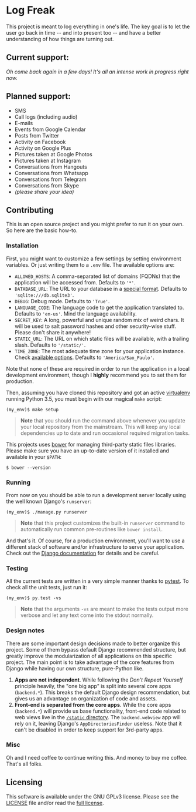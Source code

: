 Log Freak
=========

This project is meant to log everything in one's life. The key goal is to let
the user go back in time -- and into present too -- and have a better
understanding of how things are turning out.


## Current support:

_Oh come back again in a few days! It's all an intense work in progress right
now._


## Planned support:

- SMS
- Call logs (including audio)
- E-mails
- Events from Google Calendar
- Posts from Twitter
- Activity on Facebook
- Activity on Google Plus
- Pictures taken at Google Photos
- Pictures taken at Instagram
- Conversations from Hangouts
- Conversations from Whatsapp
- Conversations from Telegram
- Conversations from Skype
- _(please share your idea)_


## Contributing

This is an open source project and you might prefer to run it on your own. So
here are the basic how-to.


### Installation

First, you might want to customize a few settings by setting environment
variables. Or just writing them to a `.env` file. The available options are:

- `ALLOWED_HOSTS`: A comma-separated list of domains (FQDNs) that the
  application will be accessed from. Defaults to `'*'`.
- `DATABASE_URL`: The URL to your database in a [special format][2]. Defaults
  to `'sqlite:///db.sqlite3'`.
- `DEBUG`: Debug mode. Defaults to `'True'`.
- `LANGUAGE_CODE`: The language code to get the application translated to.
  Defaults to `'en-us'`. Mind the language availability.
- `SECRET_KEY`: A long, powerful and unique random mix of weird chars. It will
  be used to salt password hashes and other security-wise stuff. Please don't
  share it anywhere!
- `STATIC_URL`: The URL on which static files will be available, with a
  trailing slash. Defaults to `'/static/'`.
- `TIME_ZONE`: The most adequate time zone for your application instance. Check
  [available options][3]. Defaults to `'America/Sao_Paulo'`.

Note that none of these are required in order to run the application in a local
development environment, though I **highly** recommend you to set them for
production.

Then, assuming you have cloned this repository and got an active
[virtualenv][1] running Python 3.5, you must begin with our magical `make`
script:

	(my_env)$ make setup

> **Note** that you should run the command above whenever you update your local
> repository from the mainstream. This will keep any local dependencies up to
> date and run occasional required migration tasks.

This projects uses [bower][7] for managing third-party static files libraries.
Please make sure you have an up-to-date version of it installed and available
in your `$PATH`:

	$ bower --version

### Running

From now on you should be able to run a development server locally using the
well known Django's `runserver`:

	(my_env)$ ./manage.py runserver

> **Note** that this project customizes the built-in `runserver` command to
> automatically run common pre-routines like `bower install`.

And that's it. Of course, for a production environment, you'll want to use a
different stack of software and/or infrastructure to serve your application.
Check out the [Django documentation][4] for details and be careful.


### Testing

All the current tests are written in a very simple manner thanks to
[pytest][5]. To check all the unit tests, just run it:

	(my_env)$ py.test -vs

> **Note** that the arguments `-vs` are meant to make the tests output more
> verbose and let any text come into the stdout normally.


### Design notes

There are some important design decisions made to better organize this project.
Some of them bypass default Django recommended structure, but greatly improve
the modularization of all applications on this specific project. The main point
is to take advantage of the core features from Django while having our own
structure, pure-Python like.

1. **Apps are not independent**. While following the _Don't Repeat Yourself_
   principle heavily, the "one big app" is split into several core apps
   (`backend.*`). This breaks the default Django design recommendation, but
   gives us an advantage on organization of code and assets.
2. **Front-end is separated from the core apps**. While the core apps
   (`backend.*`) will provide us base functionality, front-end code related to
   web views live in the [`/static` directory](/static). The `backend.webview`
   app will rely on it, leaving Django's `AppDirectoriesFinder` useless. Note
   that it can't be disabled in order to keep support for 3rd-party apps.


### Misc

Oh and I need coffee to continue writing this. And money to buy me coffee.
That's all folks.


## Licensing

This software is available under the GNU GPLv3 license. Please see the
[LICENSE](./LICENSE) file and/or read the [full license][6].


[1]: http://docs.python-guide.org/en/latest/dev/virtualenvs/
[2]: https://github.com/kennethreitz/dj-database-url#url-schema
[3]: https://en.wikipedia.org/wiki/List_of_tz_database_time_zones
[4]: https://docs.djangoproject.com/es/1.9/howto/deployment/
[5]: http://pytest.org/latest/
[6]: http://www.gnu.org/licenses/gpl.txt
[7]: http://bower.io/
